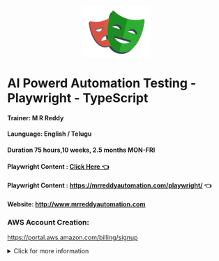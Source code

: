 <div align="center">
  <img src="rrplaywrigh.PNG" alt="Project Screenshot">
</div>


# AI Powerd Automation Testing - Playwright - TypeScript
#### Trainer: M R Reddy
#### Launguage: English / Telugu
<!-- #### Demo: 11-OCT-2025 6:30PM IST
#### Classes: 12-OCT-2025 07:15-08:45AM IST -->
#### Duration 75 hours,10 weeks, 2.5 months MON-FRI
#### Playwright Content : **[Click Here 👈 ](profile/content.md)**
#### Playwright Content :  https://mrreddyautomation.com/playwright/  👈

#### Website: http://www.mrreddyautomation.com

### AWS Account Creation: 

https://portal.aws.amazon.com/billing/signup
<!-- 
<p align="center">
  <img width="48%" src="https://github-readme-stats.vercel.app/api?username=eddiejaoude&show_icons=true&theme=tokyonight" />
  <img width="48%" src="https://github-readme-streak-stats.herokuapp.com/?user=eddiejaoude&theme=tokyonight" />
</p> -->

<details>
  <summary>Click for more information</summary>
  This is more description 
</details>